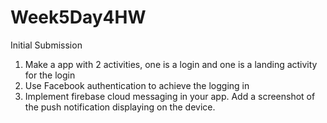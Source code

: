 # Week5Day4HW
Initial Submission



1. Make a app with 2 activities, one is a login and one is a landing activity for the login
2. Use Facebook authentication to achieve the logging in
3. Implement firebase cloud messaging in your app. Add a screenshot of the push notification displaying on the device.
